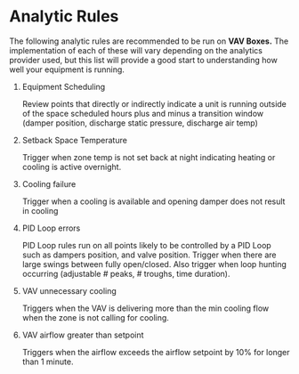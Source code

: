 # Analytic Rules

The following analytic rules are recommended to be run on **VAV Boxes.** The implementation of each of these will vary depending on the analytics provider used, but this list will provide a good start to understanding how well your equipment is running.

1.	Equipment Scheduling 
  
    Review points that directly or indirectly indicate a unit is running outside of the space scheduled hours plus and minus a transition window (damper position, discharge static pressure, discharge air temp)

2.	Setback Space Temperature
  
    Trigger when zone temp is not set back at night indicating heating or cooling is active overnight.

3.  Cooling failure
    
    Trigger when a cooling is available and opening damper does not result in cooling

4.  PID Loop errors

    PID Loop rules run on all points likely to be controlled by a PID Loop such as dampers position, and valve position.
    Trigger when there are large swings between fully open/closed.
    Also trigger when loop hunting occurring (adjustable # peaks, # troughs, time duration).

5.  VAV unnecessary cooling

    Triggers when the VAV is delivering more than the min cooling flow when the zone is not calling for cooling.

6.  VAV airflow greater than setpoint

    Triggers when the airflow exceeds the airflow setpoint by 10% for longer than 1 minute.